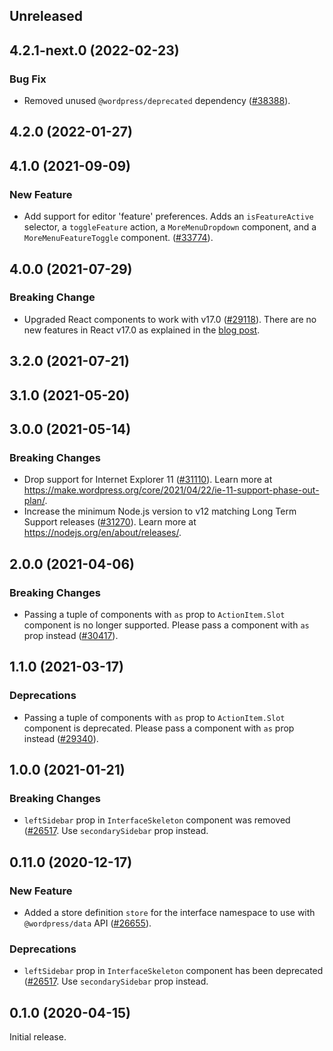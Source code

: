 <!-- Learn how to maintain this file at https://github.com/WordPress/gutenberg/tree/HEAD/packages#maintaining-changelogs. -->

## Unreleased

## 4.2.1-next.0 (2022-02-23)

### Bug Fix

-   Removed unused `@wordpress/deprecated` dependency ([#38388](https://github.com/WordPress/gutenberg/pull/38388)).

## 4.2.0 (2022-01-27)

## 4.1.0 (2021-09-09)

### New Feature

-   Add support for editor 'feature' preferences. Adds an `isFeatureActive` selector, a `toggleFeature` action, a `MoreMenuDropdown` component, and a `MoreMenuFeatureToggle` component. ([#33774](https://github.com/WordPress/gutenberg/pull/33774)).

## 4.0.0 (2021-07-29)

### Breaking Change

-   Upgraded React components to work with v17.0 ([#29118](https://github.com/WordPress/gutenberg/pull/29118)). There are no new features in React v17.0 as explained in the [blog post](https://reactjs.org/blog/2020/10/20/react-v17.html).

## 3.2.0 (2021-07-21)

## 3.1.0 (2021-05-20)

## 3.0.0 (2021-05-14)

### Breaking Changes

-   Drop support for Internet Explorer 11 ([#31110](https://github.com/WordPress/gutenberg/pull/31110)). Learn more at https://make.wordpress.org/core/2021/04/22/ie-11-support-phase-out-plan/.
-   Increase the minimum Node.js version to v12 matching Long Term Support releases ([#31270](https://github.com/WordPress/gutenberg/pull/31270)). Learn more at https://nodejs.org/en/about/releases/.

## 2.0.0 (2021-04-06)

### Breaking Changes

-   Passing a tuple of components with `as` prop to `ActionItem.Slot` component is no longer supported. Please pass a component with `as` prop instead ([#30417](https://github.com/WordPress/gutenberg/pull/30417)).

## 1.1.0 (2021-03-17)

### Deprecations

-   Passing a tuple of components with `as` prop to `ActionItem.Slot` component is deprecated. Please pass a component with `as` prop instead ([#29340](https://github.com/WordPress/gutenberg/pull/29340)).

## 1.0.0 (2021-01-21)

### Breaking Changes

-   `leftSidebar` prop in `InterfaceSkeleton` component was removed ([#26517](https://github.com/WordPress/gutenberg/pull/26517). Use `secondarySidebar` prop instead.

## 0.11.0 (2020-12-17)

### New Feature

-   Added a store definition `store` for the interface namespace to use with `@wordpress/data` API ([#26655](https://github.com/WordPress/gutenberg/pull/26655)).

### Deprecations

-   `leftSidebar` prop in `InterfaceSkeleton` component has been deprecated ([#26517](https://github.com/WordPress/gutenberg/pull/26517). Use `secondarySidebar` prop instead.

## 0.1.0 (2020-04-15)

Initial release.
